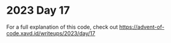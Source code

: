 # 2023 Day 17

For a full explanation of this code, check out https://advent-of-code.xavd.id/writeups/2023/day/17